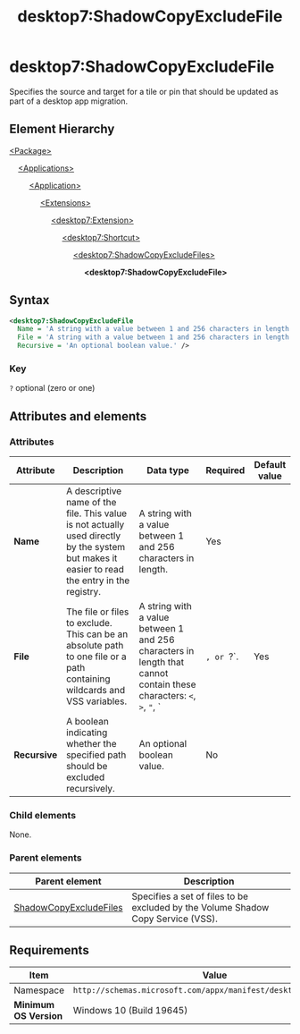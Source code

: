﻿---
title: desktop7:ShadowCopyExcludeFile
description: Specifies a file to be excluded by the Volume Shadow Copy Service (VSS).
ms.date: 10/15/2021
ms.topic: reference
keywords: windows 10, uwp, schema, manifest, desktop, extension 
ms.custom: 19H1
---

# desktop7:ShadowCopyExcludeFile

Specifies the source and target for a tile or pin that should be updated as part of a desktop app migration.

## Element Hierarchy

[\<Package\>](element-package.md)

&nbsp;&nbsp;&nbsp;&nbsp;[\<Applications\>](element-applications.md)

&nbsp;&nbsp;&nbsp;&nbsp; &nbsp;&nbsp;&nbsp;&nbsp;[\<Application\>](element-application.md)

&nbsp;&nbsp;&nbsp;&nbsp; &nbsp;&nbsp;&nbsp;&nbsp; &nbsp;&nbsp;&nbsp;&nbsp;[\<Extensions\>](element-1-extensions.md)

&nbsp;&nbsp;&nbsp;&nbsp; &nbsp;&nbsp;&nbsp;&nbsp; &nbsp;&nbsp;&nbsp;&nbsp; &nbsp;&nbsp;&nbsp;&nbsp;[\<desktop7:Extension\>](element-desktop7-extension.md)

&nbsp;&nbsp;&nbsp;&nbsp; &nbsp;&nbsp;&nbsp;&nbsp; &nbsp;&nbsp;&nbsp;&nbsp; &nbsp;&nbsp;&nbsp;&nbsp; &nbsp;&nbsp;&nbsp;&nbsp;[\<desktop7:Shortcut\>](element-desktop7-shortcut.md)

&nbsp;&nbsp;&nbsp;&nbsp; &nbsp;&nbsp;&nbsp;&nbsp; &nbsp;&nbsp;&nbsp;&nbsp; &nbsp;&nbsp;&nbsp;&nbsp; &nbsp;&nbsp;&nbsp;&nbsp; &nbsp;&nbsp;&nbsp;&nbsp;[\<desktop7:ShadowCopyExcludeFiles\>](element-desktop7-shadowcopyexcludefiles.md)

&nbsp;&nbsp;&nbsp;&nbsp; &nbsp;&nbsp;&nbsp;&nbsp; &nbsp;&nbsp;&nbsp;&nbsp; &nbsp;&nbsp;&nbsp;&nbsp; &nbsp;&nbsp;&nbsp;&nbsp; &nbsp;&nbsp;&nbsp;&nbsp; &nbsp;&nbsp;&nbsp;&nbsp;**\<desktop7:ShadowCopyExcludeFile\>**

## Syntax

```xml
<desktop7:ShadowCopyExcludeFile
  Name = 'A string with a value between 1 and 256 characters in length.'
  File = 'A string with a value between 1 and 256 characters in length that cannot contain these characters: <, >, ", |, or ?.'   
  Recursive = 'An optional boolean value.' />
```

### Key

`?` optional (zero or one)

## Attributes and elements

### Attributes

| Attribute | Description | Data type | Required | Default value |
|-|-|-|-|-|
| **Name** | A descriptive name of the file.  This value is not actually used directly by the system but makes it easier to read the entry in the registry. | A string with a value between 1 and 256 characters in length. | Yes |  |
| **File** | The file or files to exclude. This can be an absolute path to one file or a path containing wildcards and VSS variables. | A string with a value between 1 and 256 characters in length that cannot contain these characters: `<`, `>`, `"`, `|`, or `?`. | Yes |  |
| **Recursive** | A boolean indicating whether the specified path should be excluded recursively. | An optional boolean value. | No |  |

### Child elements

None.

### Parent elements

| Parent element | Description |
|---------------|-------------|
| [ShadowCopyExcludeFiles](element-desktop7-shadowcopyexcludefiles.md) | Specifies a set of files to be excluded by the Volume Shadow Copy Service (VSS). |  

## Requirements

| Item  | Value  |
|--|--|
| Namespace | `http://schemas.microsoft.com/appx/manifest/desktop/windows10/7` |
| **Minimum OS Version** | Windows 10 (Build 19645) |
